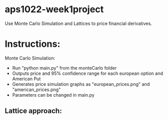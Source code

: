 # aps1022-week1project
Use Monte Carlo Simulation and Lattices to price financial derivatives.

# Instructions:
Monte Carlo Simulation:
 - Run "python main.py" from the monteCarlo folder
 - Outputs price and 95% confidence range for each european option and American Put
 - Generates price simulation graphs as "european_prices.png" and "american_prices.png"
 - Parameters can be changed in main.py

Lattice approach:
 - 
